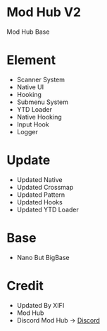 # Mod Hub V2
Mod Hub Base

# Element

- Scanner System
- Native UI
- Hooking
- Submenu System
- YTD Loader
- Native Hooking
- Input Hook
- Logger

# Update

- Updated Native
- Updated Crossmap
- Updated Pattern
- Updated Hooks
- Updated YTD Loader

# Base 
- Nano But BigBase

# Credit
- Updated By XIFI
- Mod Hub
- Discord Mod Hub -> [Discord](https://discord.gg/ts8kdKHVat)
